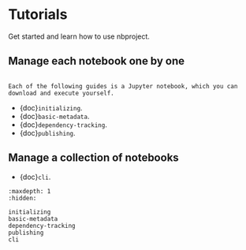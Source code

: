 # Tutorials

Get started and learn how to use nbproject.

## Manage each notebook one by one

```{note}

Each of the following guides is a Jupyter notebook, which you can download and execute yourself.

```

- {doc}`initializing`.
- {doc}`basic-metadata`.
- {doc}`dependency-tracking`.
- {doc}`publishing`.

## Manage a collection of notebooks

- {doc}`cli`.

```{toctree}
:maxdepth: 1
:hidden:

initializing
basic-metadata
dependency-tracking
publishing
cli
```
